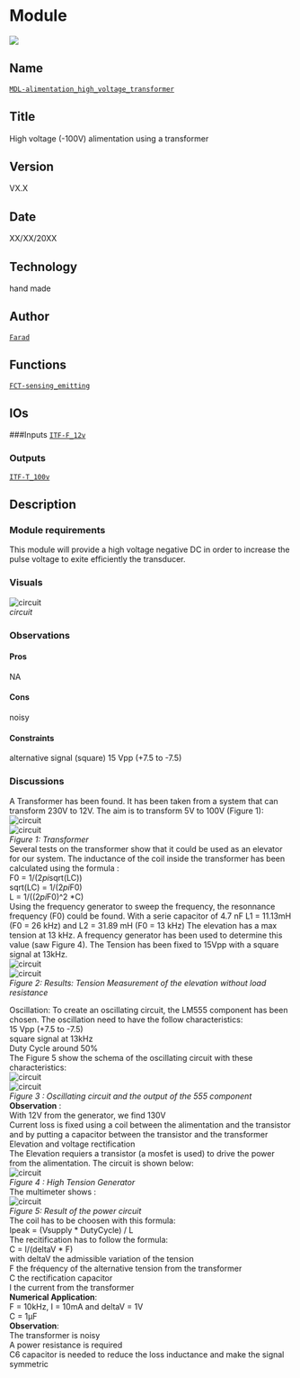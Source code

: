 # Module
![](viewme.png)  

## Name
[`MDL-alimentation_high_voltage_transformer`]()  

## Title
High voltage (-100V) alimentation using a transformer 

## Version
VX.X  

## Date
XX/XX/20XX  

## Technology
hand made  
 
## Author
[`Farad`](../../contributors/CTB-farad)  

## Functions
[`FCT-sensing_emitting`](../../functions/FCT-sensing_emitting)  

## IOs

###Inputs
[`ITF-F_12v`](../../interfaces/ITF-B_5v)  

### Outputs
[`ITF-T_100v`](../../interfaces/ITF-T_100v)  

## Description

### Module requirements
This module will provide a high voltage negative DC in order to increase the pulse voltage to exite efficiently the transducer.

### Visuals
![circuit](/modules/MDL-alimentation_high_voltage_transformer/images/scheme_transfo.PNG)  
*circuit*    

### Observations

#### Pros
NA

#### Cons
noisy

#### Constraints
alternative signal (square) 15 Vpp (+7.5 to -7.5)

### Discussions
A Transformer has been found. It has been taken from a system that can transform 230V to 12V. The aim is to transform 5V to 100V (Figure 1):  
![circuit](/modules/MDL-alimentation_high_voltage_transformer/images/transfo2.jpg)  
![circuit](/modules/MDL-alimentation_high_voltage_transformer/images/transfo1.jpg)  
*Figure 1: Transformer*  
Several tests on the transformer show that it could be used as an elevator for our system. The inductance of the coil inside the transformer has been calculated using the formula :  
F0 = 1/(2*pi*sqrt(LC))  
sqrt(LC) = 1/(2*pi*F0)  
L = 1/((2*pi*F0)^2 *C)  
Using the frequency generator to sweep the frequency, the resonnance frequency (F0) could be found. With a serie capacitor of 4.7 nF L1 = 11.13mH (F0 = 26 kHz) and L2 = 31.89 mH (F0 = 13 kHz) The elevation has a max tension at 13 kHz. A frequency generator has been used to determine this value (saw Figure 4). The Tension has been fixed to 15Vpp with a square signal at 13kHz.  
![circuit](/modules/MDL-alimentation_high_voltage_transformer/images/scheme2_transfo.PNG)  
![circuit](/modules/MDL-alimentation_high_voltage_transformer/images/unloaded.jpg)  
*Figure 2: Results: Tension Measurement of the elevation without load resistance*  

Oscillation: 
To create an oscillating circuit, the LM555 component has been chosen. The oscillation need to have the follow characteristics:  
15 Vpp (+7.5 to -7.5)  
square signal at 13kHz  
Duty Cycle around 50%  
The Figure 5 show the schema of the oscillating circuit with these characteristics:  
![circuit](/modules/MDL-alimentation_high_voltage_transformer/images/scheme3_transfo.PNG)  
![circuit](/modules/MDL-alimentation_high_voltage_transformer/images/square.jpg)  
*Figure 3 : Oscillating circuit and the output of the 555 component*  
**Observation** :  
With 12V from the generator, we find 130V  
Current loss is fixed using a coil between the alimentation and the transistor and by putting a capacitor between the transistor and the transformer  
Elevation and voltage rectification  
The Elevation requiers a transistor (a mosfet is used) to drive the power from the alimentation. The circuit is shown below:  
![circuit](/modules/MDL-alimentation_high_voltage_transformer/images/scheme_transfo.PNG)  
*Figure 4 : High Tension Generator*  
The multimeter shows :  
![circuit](/modules/MDL-alimentation_high_voltage_transformer/images/loaded.jpg)  
*Figure 5: Result of the power circuit*  
The coil has to be choosen with this formula:  
Ipeak = (Vsupply * DutyCycle) / L  
The recitification has to follow the formula:  
C = I/(deltaV * F)  
with deltaV the admissible variation of the tension  
F the fréquency of the alternative tension from the transformer  
C the rectification capacitor  
I the current from the transformer  
**Numerical Application**:  
F = 10kHz, I = 10mA and deltaV = 1V  
C = 1µF  
**Observation**:  
The transformer is noisy  
A power resistance is required  
C6 capacitor is needed to reduce the loss inductance and make the signal symmetric
